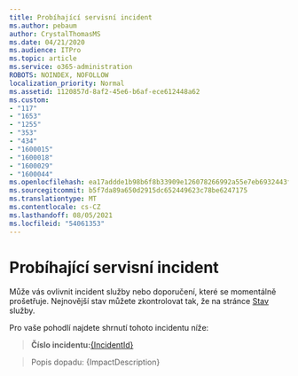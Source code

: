 ```yaml
---
title: Probíhající servisní incident
ms.author: pebaum
author: CrystalThomasMS
ms.date: 04/21/2020
ms.audience: ITPro
ms.topic: article
ms.service: o365-administration
ROBOTS: NOINDEX, NOFOLLOW
localization_priority: Normal
ms.assetid: 1120857d-8af2-45e6-b6af-ece612448a62
ms.custom:
- "117"
- "1653"
- "1255"
- "353"
- "434"
- "1600015"
- "1600018"
- "1600029"
- "1600044"
ms.openlocfilehash: ea17addde1b98b6f8b33909e126078266992a55e7eb6932443fc8f9d213c04a5
ms.sourcegitcommit: b5f7da89a650d2915dc652449623c78be6247175
ms.translationtype: MT
ms.contentlocale: cs-CZ
ms.lasthandoff: 08/05/2021
ms.locfileid: "54061353"
---
```

# <a name="service-incident-in-progress"></a>Probíhající servisní incident

Může vás ovlivnit incident služby nebo doporučení, které se momentálně prošetřuje. Nejnovější stav můžete zkontrolovat tak, že na stránce [Stav](https://admin.microsoft.com/adminportal/home#/servicehealth) služby.
  
Pro vaše pohodlí najdete shrnutí tohoto incidentu níže:
  
> **Číslo incidentu:**[{IncidentId}](https://admin.microsoft.com/adminportal/home#/servicehealth)
    
> Popis dopadu: {ImpactDescription}
